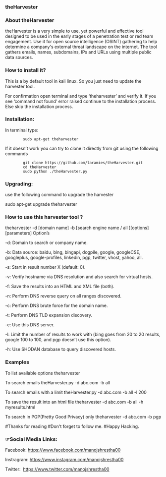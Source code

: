 ### theHarvester

### About theHarvester
theHarvester is a very simple to use, yet powerful and effective tool designed to be used in the early stages of a penetration test or red team engagement. Use it for open source intelligence (OSINT) gathering to help determine a company's external threat landscape on the internet. The tool gathers emails, names, subdomains, IPs and URLs using multiple public data sources.

### How to install it?
This is a by default tool in kali linux. So you just need to update the harvester tool.

For confirmation open terminal and type ‘theharvester’ and verify it. If  you see ‘command not found’ error raised continue to the installation process. Else skip the installation process.

### Installation:
In terminal type:

            sudo apt-get theharvester
If it doesn’t work you can try to clone it directly from git using the following commands

            git clone https://github.com/laramies/theHarvester.git
            cd theHarvester
            sudo python ./theHarvester.py
### Upgrading:
use the following command to upgrade the harvester

  sudo apt-get upgrade theharvester

### How to use this harvester tool ?
  theharvester -d [domain name] -b [search engine name / all ][options] [parameters]
Option’s

-d: Domain to search or company name.

-b: Data source: baidu, bing, bingapi, dogpile, google, googleCSE, googleplus, google-profiles, linkedin, pgp, twitter, vhost, yahoo, all.

-s: Start in result number X (default: 0).

-v: Verify hostname via DNS resolution and also search for virtual hosts.

-f: Save the results into an HTML and XML file (both).

-n: Perform DNS reverse query on all ranges discovered.

-c: Perform DNS brute force for the domain name.

-t: Perform DNS TLD expansion discovery.

-e: Use this DNS server.

-l: Limit the number of results to work with (bing goes from 20 to 20 results, google 100 to 100, and pgp doesn’t use this option).

-h: Use SHODAN database to query discovered hosts.

### Examples
To list available options
        theharvester
        
To search emails
        theHarvester.py -d abc.com -b all
        
To search emails with a limit
        theHarvester.py -d abc.com -b all -l 200
        
To save the result into an html file
        theharvester -d abc.com -b all -h myresults.html
        
 To search in PGP(Pretty Good Privacy) only
        theharvester -d abc.com -b pgp     

#Thanks for reading
#Don't forget to follow me.
#Happy Hacking.

### ☞Social Media Links:
Facebook: https://www.facebook.com/manojshrestha00

Instragram: https://www.instagram.com/manojshrestha00

Twitter:  https://www.twitter.com/manojshrestha00
